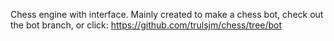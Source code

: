 Chess engine with interface. Mainly created to make a chess bot, check out the bot branch, or click: https://github.com/trulsjm/chess/tree/bot

